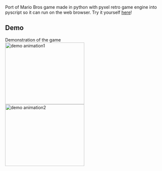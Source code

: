 Port of Mario Bros game made in python with pyxel retro game engine into pyscript so it can run on the web browser.
Try it yourself [here](https://barrarroso.github.io/mariopyscript)!
## Demo
Demonstration of the game
<br>
<img src="/.github/mario1.gif" width="256" height="200" alt="demo animation1">
<img src="/.github/mario2.gif" width="256" height="200" alt="demo animation2">